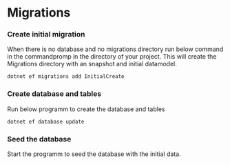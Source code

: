 ﻿# Migrations

### Create initial migration
When there is no database and no migrations directory run below 
command in the commandpromp in the directory of your project.
This will create the Migrations directory with an snapshot and initial datamodel.
````
dotnet ef migrations add InitialCreate
````
### Create database and tables
Run below programm to create the database and tables
````
dotnet ef database update
````
### Seed the database
Start the programm to seed the database with the initial data.
